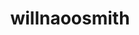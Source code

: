 ---
title: willnaoosmith
github: https://github.com/willnaoosmith
mode: dark
transition: 3s
archetype:
  - Little Bit of Everything
---